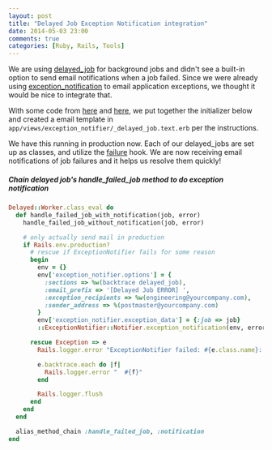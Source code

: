 ```yaml
---
layout: post
title: "Delayed Job Exception Notification integration"
date: 2014-05-03 23:00
comments: true
categories: [Ruby, Rails, Tools]
---
```

We are using [delayed_job](https://github.com/collectiveidea/delayed_job) for background jobs and didn't see a built-in option to send email notifications when a job failed. Since we were already using [exception_notification](https://github.com/smartinez87/exception_notification) to email application exceptions, we thought it would be nice to integrate that.

With some code from [here](http://stackoverflow.com/a/6170366/126688) and [here](http://kreusch.com.br/blog/2012/01/13/notifying-delayed-job-failures-by-default/), we put together the initializer below and created a email template in `app/views/exception_notifier/_delayed_job.text.erb` per the instructions.

We have this running in production now. Each of our delayed_jobs are set up as classes, and utilize the [failure](https://github.com/collectiveidea/delayed_job#hooks) hook. We are now receiving email notifications of job failures and it helps us resolve them quickly!

##### Chain delayed job's handle_failed_job method to do exception notification

``` ruby
Delayed::Worker.class_eval do
  def handle_failed_job_with_notification(job, error)
    handle_failed_job_without_notification(job, error)

    # only actually send mail in production
    if Rails.env.production?
      # rescue if ExceptionNotifier fails for some reason
      begin
        env = {}
        env['exception_notifier.options'] = {
          :sections => %w(backtrace delayed_job),
          :email_prefix => '[Delayed Job ERROR] ',
          :exception_recipients => %w(engineering@yourcompany.com),
          :sender_address => %(postmaster@yourcompany.com)
        }
        env['exception_notifier.exception_data'] = {:job => job}
        ::ExceptionNotifier::Notifier.exception_notification(env, error).deliver

      rescue Exception => e
        Rails.logger.error "ExceptionNotifier failed: #{e.class.name}: #{e.message}"

        e.backtrace.each do |f|
          Rails.logger.error "  #{f}"
        end

        Rails.logger.flush
      end
    end
  end

  alias_method_chain :handle_failed_job, :notification
end
```
